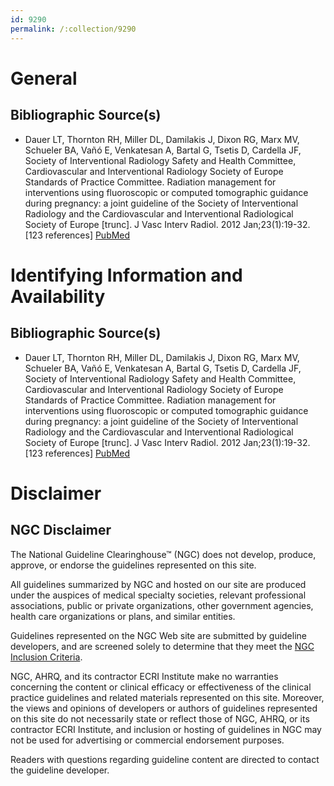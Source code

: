 ```yaml
---
id: 9290
permalink: /:collection/9290
---
```


# General

## Bibliographic Source(s)

- Dauer LT, Thornton RH, Miller DL, Damilakis J, Dixon RG, Marx MV, Schueler BA, Vañó E, Venkatesan A, Bartal G, Tsetis D, Cardella JF, Society of Interventional Radiology Safety and Health Committee, Cardiovascular and Interventional Radiology Society of Europe Standards of Practice Committee. Radiation management for interventions using fluoroscopic or computed tomographic guidance during pregnancy: a joint guideline of the Society of Interventional Radiology and the Cardiovascular and Interventional Radiological Society of Europe [trunc]. J Vasc Interv Radiol. 2012 Jan;23(1):19-32. [123 references] [ PubMed ](http://www.ncbi.nlm.nih.gov/entrez/query.fcgi?cmd=Retrieve&db=pubmed&dopt=Abstract&list_uids=22112899)

# Identifying Information and Availability

## Bibliographic Source(s)

- Dauer LT, Thornton RH, Miller DL, Damilakis J, Dixon RG, Marx MV, Schueler BA, Vañó E, Venkatesan A, Bartal G, Tsetis D, Cardella JF, Society of Interventional Radiology Safety and Health Committee, Cardiovascular and Interventional Radiology Society of Europe Standards of Practice Committee. Radiation management for interventions using fluoroscopic or computed tomographic guidance during pregnancy: a joint guideline of the Society of Interventional Radiology and the Cardiovascular and Interventional Radiological Society of Europe [trunc]. J Vasc Interv Radiol. 2012 Jan;23(1):19-32. [123 references] [ PubMed ](http://www.ncbi.nlm.nih.gov/entrez/query.fcgi?cmd=Retrieve&db=pubmed&dopt=Abstract&list_uids=22112899)

# Disclaimer

## NGC Disclaimer

The National Guideline Clearinghouse™ (NGC) does not develop, produce, approve, or endorse the guidelines represented on this site.

All guidelines summarized by NGC and hosted on our site are produced under the auspices of medical specialty societies, relevant professional associations, public or private organizations, other government agencies, health care organizations or plans, and similar entities.

Guidelines represented on the NGC Web site are submitted by guideline developers, and are screened solely to determine that they meet the [NGC Inclusion Criteria](/help-and-about/summaries/inclusion-criteria).

NGC, AHRQ, and its contractor ECRI Institute make no warranties concerning the content or clinical efficacy or effectiveness of the clinical practice guidelines and related materials represented on this site. Moreover, the views and opinions of developers or authors of guidelines represented on this site do not necessarily state or reflect those of NGC, AHRQ, or its contractor ECRI Institute, and inclusion or hosting of guidelines in NGC may not be used for advertising or commercial endorsement purposes.

Readers with questions regarding guideline content are directed to contact the guideline developer.

